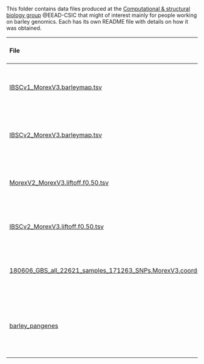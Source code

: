 
This folder contains data files produced at the 
[Computational & structural biology group](https://www.eead.csic.es/compbio) @EEAD-CSIC
that might of interest mainly for people working on barley genomics. 
Each has its own README file with details on how it was obtained.

|File|Short decription|Long description & citations|
|:---|:---------------|:--------------:|
|[IBSCv1_MorexV3.barleymap.tsv](./IBSCv1_MorexV3.barleymap.tsv)|IBSCv1 to MorexV3 BARLEYMAP mapping of barley gene identifiers|[README](./IBSCv1_MorexV3.barleymap.README.md)|
|[IBSCv2_MorexV3.barleymap.tsv](./IBSCv2_MorexV3.barleymap.tsv)|IBSCv2 to MorexV3 BARLEYMAP mapping of barley gene identifiers|[README](IBSCv2_MorexV3.barleymap.README.md)|
|[MorexV2_MorexV3.liftoff.f0.50.tsv](./MorexV2_MorexV3.liftoff.f0.50.tsv)|MorexV2 to MorexV3 LiftOff mapping of barley gene identifiers|[README](MorexV2_MorexV3.liftoff.f0.50.README.md)|
|[IBSCv2_MorexV3.liftoff.f0.50.tsv](./IBSCv2_MorexV3.liftoff.f0.50.tsv)|IBSCv2 to MorexV3  mapping of barley gene identifiers|[README](IBSCv2_MorexV3.liftoff.f0.50.README.md)|
|[180606_GBS_all_22621_samples_171263_SNPs.MorexV3.coords.tsv](./180606_GBS_all_22621_samples_171263_SNPs.MorexV3.coords.tsv)|Mapping VCF positions from Milner 2019 to MorexV3|[README](180606_GBS_all_22621_samples_171263_SNPs.MorexV3.coords.README.md)|
|[barley_pangenes](https://eead-csic-compbio.github.io/barley_pangenes)|Pangenes comprising 22 barley annotations including MorexV3 & BaRTv2 gene 



